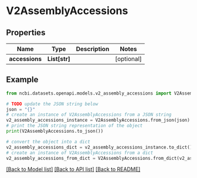 # V2AssemblyAccessions


## Properties

Name | Type | Description | Notes
------------ | ------------- | ------------- | -------------
**accessions** | **List[str]** |  | [optional] 

## Example

```python
from ncbi.datasets.openapi.models.v2_assembly_accessions import V2AssemblyAccessions

# TODO update the JSON string below
json = "{}"
# create an instance of V2AssemblyAccessions from a JSON string
v2_assembly_accessions_instance = V2AssemblyAccessions.from_json(json)
# print the JSON string representation of the object
print(V2AssemblyAccessions.to_json())

# convert the object into a dict
v2_assembly_accessions_dict = v2_assembly_accessions_instance.to_dict()
# create an instance of V2AssemblyAccessions from a dict
v2_assembly_accessions_from_dict = V2AssemblyAccessions.from_dict(v2_assembly_accessions_dict)
```
[[Back to Model list]](../README.md#documentation-for-models) [[Back to API list]](../README.md#documentation-for-api-endpoints) [[Back to README]](../README.md)


